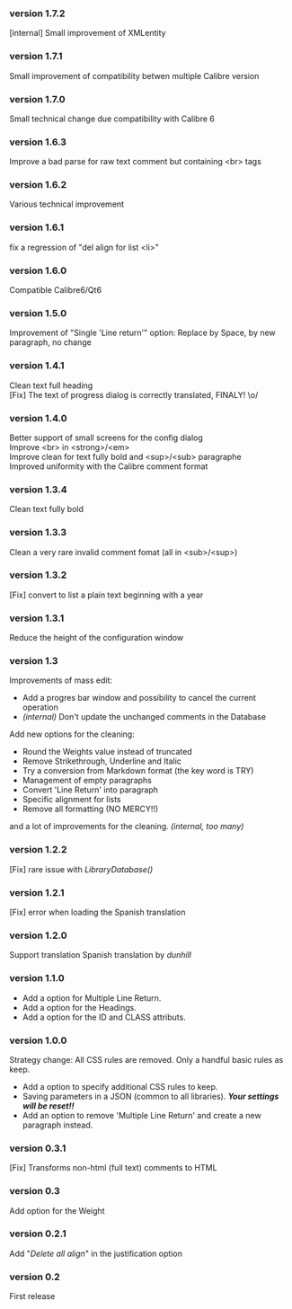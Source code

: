 ### version 1.7.2
[internal] Small improvement of XMLentity

### version 1.7.1
Small improvement of compatibility betwen multiple Calibre version

### version 1.7.0
Small technical change due compatibility with Calibre 6

### version 1.6.3
Improve a bad parse for raw text comment but containing \<br\> tags

### version 1.6.2
Various technical improvement

### version 1.6.1
fix a regression of "del align for list \<li\>"

### version 1.6.0
Compatible Calibre6/Qt6

### version 1.5.0
Improvement of "Single 'Line return'" option: Replace by Space, by new paragraph, no change

### version 1.4.1
Clean text full heading<br>
[Fix] The text of progress dialog is correctly translated, FINALY! \o/

### version 1.4.0
Better support of small screens for the config dialog<br>
Improve \<br\> in \<strong\>/<em\><br>
Improve clean for text fully bold and \<sup\>/\<sub\> paragraphe<br>
Improved uniformity with the Calibre comment format

### version 1.3.4
Clean text fully bold

### version 1.3.3
Clean a very rare invalid comment fomat (all in \<sub\>/\<sup\>)

### version 1.3.2
[Fix] convert to list a plain text beginning with a year

### version 1.3.1
Reduce the height of the configuration window

### version 1.3
Improvements of mass edit:
- Add a progres bar window and possibility to cancel the current operation
- *(internal)* Don't update the unchanged comments in the Database

Add new options for the cleaning:
- Round the Weights value instead of truncated
- Remove Strikethrough, Underline and Italic
- Try a conversion from Markdown format (the key word is TRY)
- Management of empty paragraphs
- Convert 'Line Return' into paragraph
- Specific alignment for lists
- Remove all formatting (NO MERCY!!)

and a lot of improvements for the cleaning. *(internal, too many)*

### version 1.2.2
[Fix] rare issue with *LibraryDatabase()*

### version 1.2.1
[Fix] error when loading the Spanish translation 

### version 1.2.0
Support translation
Spanish translation by *dunhill*

### version 1.1.0
- Add a option for Multiple Line Return.
- Add a option for the Headings.
- Add a option for the ID and CLASS attributs.

### version 1.0.0
Strategy change: All CSS rules are removed. Only a handful basic rules as keep.
- Add a option to specify additional CSS rules to keep.
- Saving parameters in a JSON (common to all libraries). ***Your settings will be reset!!***
- Add an option to remove 'Multiple Line Return' and create a new paragraph instead.

### version 0.3.1
[Fix] Transforms non-html (full text) comments to HTML

### version 0.3
Add option for the Weight

### version 0.2.1
Add "*Delete all align*" in the justification option

### version 0.2
First release